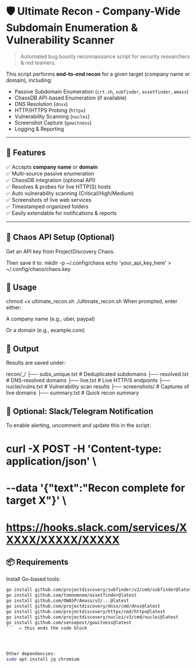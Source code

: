 # 🛡️ Ultimate Recon - Company-Wide Subdomain Enumeration & Vulnerability Scanner

> Automated bug bounty reconnaissance script for security researchers & red teamers.

This script performs **end-to-end recon** for a given target (company name or domain), including:
- Passive Subdomain Enumeration (`crt.sh`, `subfinder`, `assetfinder`, `amass`)
- ChaosDB API-based Enumeration (if available)
- DNS Resolution (`dnsx`)
- HTTP/HTTPS Probing (`httpx`)
- Vulnerability Scanning (`nuclei`)
- Screenshot Capture (`gowitness`)
- Logging & Reporting

---

## 🚀 Features

✅ Accepts **company name** or **domain**  
✅ Multi-source passive enumeration  
✅ ChaosDB integration (optional API)  
✅ Resolves & probes for live HTTP(S) hosts  
✅ Auto vulnerability scanning (Critical/High/Medium)  
✅ Screenshots of live web services  
✅ Timestamped organized folders  
✅ Easily extendable for notifications & reports

---
## 🔐 Chaos API Setup (Optional)
Get an API key from ProjectDiscovery Chaos.

Then save it to:
mkdir -p ~/.config/chaos
echo 'your_api_key_here' > ~/.config/chaos/chaos.key

## 🧪 Usage

chmod +x ultimate_recon.sh
./ultimate_recon.sh
When prompted, enter either:

A company name (e.g., uber, paypal)

Or a domain (e.g., example.com)

## 📁 Output
Results are saved under:

recon/<targetname>_<timestamp>/
├── subs_unique.txt      # Deduplicated subdomains
├── resolved.txt         # DNS-resolved domains
├── live.txt             # Live HTTP/S endpoints
├── nuclei/vulns.txt     # Vulnerability scan results
├── screenshots/         # Captures of live domains
├── summary.txt          # Quick recon summary

## 📢 Optional: Slack/Telegram Notification
To enable alerting, uncomment and update this in the script:

# curl -X POST -H 'Content-type: application/json' \
# --data '{"text":"Recon complete for target X"}' \
# https://hooks.slack.com/services/XXXXX/XXXXX/XXXXX

## 📦 Requirements

Install Go-based tools:

```bash
go install github.com/projectdiscovery/subfinder/v2/cmd/subfinder@latest
go install github.com/tomnomnom/assetfinder@latest
go install github.com/OWASP/Amass/v3/...@latest
go install github.com/projectdiscovery/dnsx/cmd/dnsx@latest
go install github.com/projectdiscovery/httpx/cmd/httpx@latest
go install github.com/projectdiscovery/nuclei/v3/cmd/nuclei@latest
go install github.com/sensepost/gowitness@latest
```  ← this ends the code block




Other dependencies:
sudo apt install jq chromium

